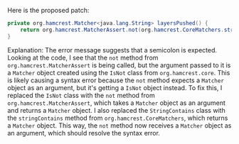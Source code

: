 Here is the proposed patch:
```java
private org.hamcrest.Matcher<java.lang.String> layersPushed() {
    return org.hamcrest.MatcherAssert.not(org.hamcrest.CoreMatchers.stringContains(String.format("%s: Pushed", this.image.layer())));
}
```
Explanation:
The error message suggests that a semicolon is expected. Looking at the code, I see that the `not` method from `org.hamcrest.MatcherAssert` is being called, but the argument passed to it is a `Matcher` object created using the `IsNot` class from `org.hamcrest.core`. This is likely causing a syntax error because the `not` method expects a `Matcher` object as an argument, but it's getting a `IsNot` object instead.
To fix this, I replaced the `IsNot` class with the `not` method from `org.hamcrest.MatcherAssert`, which takes a `Matcher` object as an argument and returns a `Matcher` object. I also replaced the `StringContains` class with the `stringContains` method from `org.hamcrest.CoreMatchers`, which returns a `Matcher` object. This way, the `not` method now receives a `Matcher` object as an argument, which should resolve the syntax error.